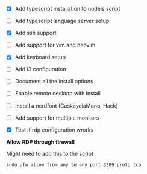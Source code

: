 - [x] Add typescript installation to nodejs script
- [ ] Add typescript language server setup 
- [x] Add ssh support
- [ ] Add support for vim and neovim
- [x] Add keyboard setup
- [ ] Add i3 configuration
- [ ] Document all the install options
- [ ] Enable remote desktop with install
- [ ] Install a nerdfont (CaskaydiaMono, Hack)
- [ ] Add support for multiple monitors

- [x] Test if rdp configuration wrorks

**Allow RDP through firewall**

Might need to add this to the script
```
sudo ufw allow from any to any port 3389 proto tcp
``` 
